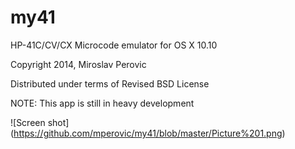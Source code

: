 my41
====

HP-41C/CV/CX Microcode emulator for OS X 10.10

Copyright 2014, Miroslav Perovic

Distributed under terms of Revised BSD License


NOTE: This app is still in heavy development

![Screen shot]
(https://github.com/mperovic/my41/blob/master/Picture%201.png)